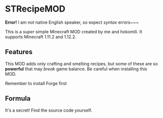 # STRecipeMOD
**Error!** I am not native English speaker, so expect *syntax* errors~~~

This is a *super* simple Minecraft MOD created by me and hokomili. It supports Minecraft 1.11.2 and 1.12.2.

## Features

This MOD adds only crafting and smelting recipes, but some of these are so **powerful** that may *break* game balance. Be careful when installing this MOD.

Remember to install Forge first

## Formula

It's a secret! Find the source code yourself.
